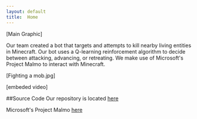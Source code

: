 ```yaml
---
layout: default
title:  Home
---
```

[Main Graphic]

Our team created a bot that targets and attempts to kill nearby living entities in Minecraft. Our bot uses a Q-learning reinforcement algorithm to decide between attacking, advancing, or retreating. We make use of Microsoft's Project Malmo to interact with Minecraft.

[Fighting a mob.jpg]

[embeded video]

##Source Code
Our repository is located [here](https://github.com/StStevens/TeamBabylon)

Microsoft's Project Malmo [here](https://github.com/Microsoft/malmo)


